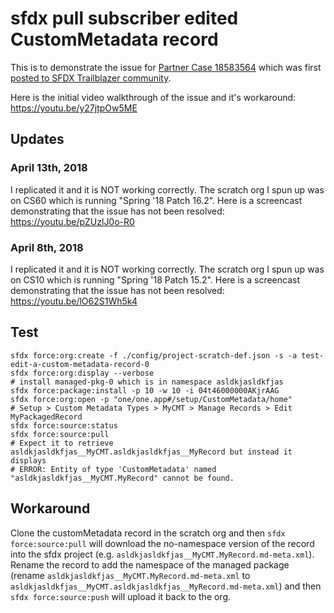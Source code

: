 # sfdx pull subscriber edited CustomMetadata record

This is to demonstrate the issue for [Partner Case 18583564][1]
which was first [posted to SFDX Trailblazer community][2].

Here is the initial video walkthrough of the issue and it's workaround: https://youtu.be/y27jtpOw5ME

[1]: https://partners.salesforce.com/partnerCaseDetails?id=5000M00000jth6JQAQ
[2]: https://success.salesforce.com/0D53A00003TuBxk

## Updates

### April 13th, 2018

I replicated it and it is NOT working correctly. The scratch org I spun up was on CS60 which is
running "Spring '18 Patch 16.2". Here is a screencast demonstrating that the issue has not been
resolved: https://youtu.be/pZUzlJ0o-R0

### April 8th, 2018

I replicated it and it is NOT working correctly. The scratch org I spun up was on CS10 which is
running "Spring '18 Patch 15.2". Here is a screencast demonstrating that the issue has not been
resolved: https://youtu.be/lO62S1Wh5k4

## Test

```
sfdx force:org:create -f ./config/project-scratch-def.json -s -a test-edit-a-custom-metadata-record-0
sfdx force:org:display --verbose
# install managed-pkg-0 which is in namespace asldkjasldkfjas
sfdx force:package:install -p 10 -w 10 -i 04t46000000AKjrAAG
sfdx force:org:open -p "one/one.app#/setup/CustomMetadata/home"
# Setup > Custom Metadata Types > MyCMT > Manage Records > Edit MyPackagedRecord
sfdx force:source:status
sfdx force:source:pull
# Expect it to retrieve asldkjasldkfjas__MyCMT.asldkjasldkfjas__MyRecord but instead it displays
# ERROR: Entity of type 'CustomMetadata' named "asldkjasldkfjas__MyCMT.MyRecord" cannot be found.
```

## Workaround

Clone the customMetadata record in the scratch org and then `sfdx force:source:pull` will download the no-namespace version of the record into the sfdx project (e.g. `asldkjasldkfjas__MyCMT.MyRecord.md-meta.xml`). Rename the record to add the namespace of the managed package (rename `asldkjasldkfjas__MyCMT.MyRecord.md-meta.xml` to `asldkjasldkfjas__MyCMT.asldkjasldkfjas__MyRecord.md-meta.xml`) and then `sfdx force:source:push` will upload it back to the org.
